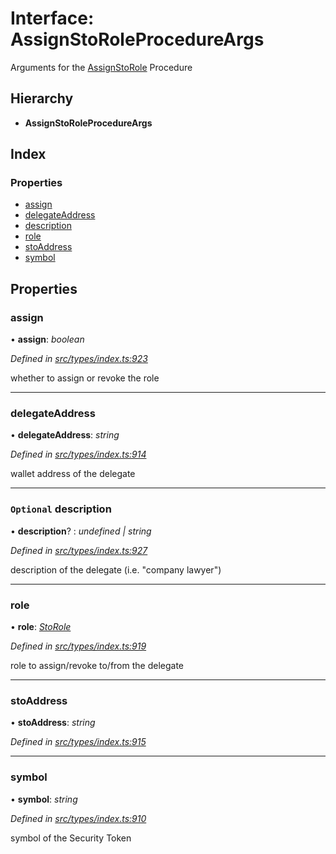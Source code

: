 # Interface: AssignStoRoleProcedureArgs

Arguments for the [AssignStoRole](../enums/_types_index_.proceduretype.md#assignstorole) Procedure

## Hierarchy

- **AssignStoRoleProcedureArgs**

## Index

### Properties

- [assign](_types_index_.assignstoroleprocedureargs.md#assign)
- [delegateAddress](_types_index_.assignstoroleprocedureargs.md#delegateaddress)
- [description](_types_index_.assignstoroleprocedureargs.md#optional-description)
- [role](_types_index_.assignstoroleprocedureargs.md#role)
- [stoAddress](_types_index_.assignstoroleprocedureargs.md#stoaddress)
- [symbol](_types_index_.assignstoroleprocedureargs.md#symbol)

## Properties

### assign

• **assign**: _boolean_

_Defined in [src/types/index.ts:923](https://github.com/PolymathNetwork/polymath-sdk/blob/c47ae7a/src/types/index.ts#L923)_

whether to assign or revoke the role

---

### delegateAddress

• **delegateAddress**: _string_

_Defined in [src/types/index.ts:914](https://github.com/PolymathNetwork/polymath-sdk/blob/c47ae7a/src/types/index.ts#L914)_

wallet address of the delegate

---

### `Optional` description

• **description**? : _undefined | string_

_Defined in [src/types/index.ts:927](https://github.com/PolymathNetwork/polymath-sdk/blob/c47ae7a/src/types/index.ts#L927)_

description of the delegate (i.e. "company lawyer")

---

### role

• **role**: _[StoRole](../enums/_types_index_.storole.md)_

_Defined in [src/types/index.ts:919](https://github.com/PolymathNetwork/polymath-sdk/blob/c47ae7a/src/types/index.ts#L919)_

role to assign/revoke to/from the delegate

---

### stoAddress

• **stoAddress**: _string_

_Defined in [src/types/index.ts:915](https://github.com/PolymathNetwork/polymath-sdk/blob/c47ae7a/src/types/index.ts#L915)_

---

### symbol

• **symbol**: _string_

_Defined in [src/types/index.ts:910](https://github.com/PolymathNetwork/polymath-sdk/blob/c47ae7a/src/types/index.ts#L910)_

symbol of the Security Token
